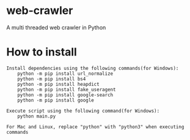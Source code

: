 # web-crawler
A multi threaded web crawler in Python


# How to install
	Install dependencies using the following commands(for Windows):
		python -m pip install url_normalize
		python -m pip install bs4 
		python -m pip install heapdict
		python -m pip install fake_useragent
		python -m pip install google-search
		python -m pip install google

	Execute script using the following command(for Windows):
		python main.py

	For Mac and Linux, replace "python" with "python3" when executing commands
